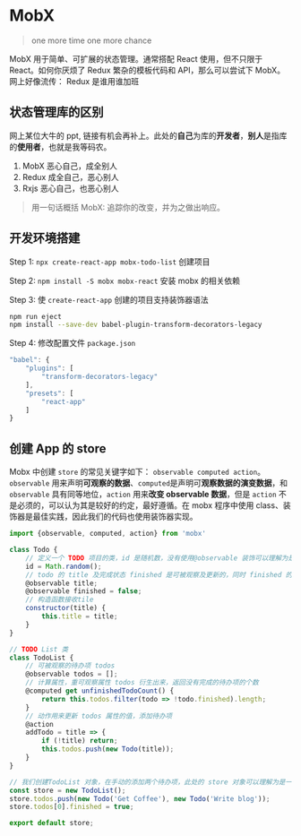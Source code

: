 # MobX

> one more time one more chance

MobX 用于简单、可扩展的状态管理。通常搭配 React 使用，但不只限于 React。如何你厌烦了 Redux 繁杂的模板代码和 API，那么可以尝试下 MobX。网上好像流传： Redux 是谁用谁加班

## 状态管理库的区别

网上某位大牛的 ppt, 链接有机会再补上。此处的**自己**为库的**开发者**，**别人**是指库的**使用者**，也就是我等码农。

1. MobX 恶心自己，成全别人
2. Redux 成全自己，恶心别人
3. Rxjs 恶心自己，也恶心别人

> 用一句话概括 MobX: 追踪你的改变，并为之做出响应。

## 开发环境搭建

Step 1: `npx create-react-app mobx-todo-list` 创建项目

Step 2: `npm install -S mobx mobx-react` 安装 mobx 的相关依赖

Step 3: 使 `create-react-app` 创建的项目支持装饰器语法

```sh
npm run eject
npm install --save-dev babel-plugin-transform-decorators-legacy
```

Step 4: 修改配置文件 `package.json`

```js
"babel": {
    "plugins": [
        "transform-decorators-legacy"
    ],
    "presets": [
        "react-app"
    ]
}
```

## 创建 App 的 store

Mobx 中创建 `store` 的常见关键字如下： `observable computed action`。
`observable` 用来声明**可观察的数据**、`computed`是声明可**观察数据的演变数据**，和   `observable` 具有同等地位，`action` 用来**改变 observable 数据**，但是 `action` 不是必须的，可以认为其是较好的约定，最好遵循。在 mobx 程序中使用 class、装饰器是最佳实践，因此我们的代码也使用装饰器实现。

```js
import {observable, computed, action} from 'mobx'

class Todo {
    // 定义一个 TODO 项目的类，id 是随机数，没有使用@observable 装饰可以理解为是只读的
    id = Math.random();
    // todo 的 title 及完成状态 finished 是可被观察及更新的，同时 finished 的初始状态为 false
    @observable title;
    @observable finished = false;
    // 构造函数接收tile
    constructor(title) {
        this.title = title;
    }
}

// TODO List 类
class TodoList {
    // 可被观察的待办项 todos
    @observable todos = [];
    // 计算属性，重可观察属性 todos 衍生出来，返回没有完成的待办项的个数
    @computed get unfinishedTodoCount() {
        return this.todos.filter(todo => !todo.finished).length;
    }
    // 动作用来更新 todos 属性的值，添加待办项
    @action
    addTodo = title => {
        if (!title) return;
        this.todos.push(new Todo(title));
    }
}

// 我们创建TodoList 对象，在手动的添加两个待办项，此处的 store 对象可以理解为是一个单例，在将其引用暴露出去
const store = new TodoList();
store.todos.push(new Todo('Get Coffee'), new Todo('Write blog'));
store.todos[0].finished = true;

export default store;
```